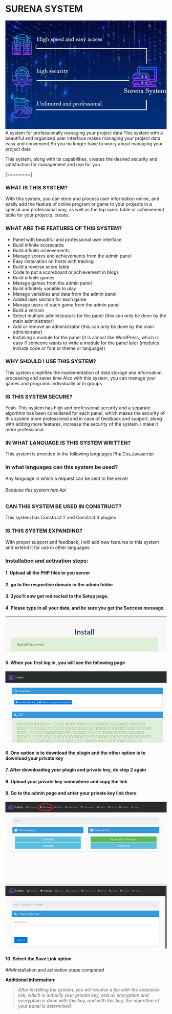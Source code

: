 # SURENA SYSTEM
![](https://github.com/SurenaMHZ/surena_system/blob/main/gallery/Screenshot%20(97).png)
A system for professionally managing your project data
This system with a beautiful and organized user interface makes managing your project data easy and convenient,So you no longer have to worry about managing your project data

This system, along with its capabilities, creates the desired security and satisfaction for management and use for you

[========]
### WHAT IS THIS SYSTEM?
With this system, you can store and process user information online, and easily add the feature of online program or game to your projects in a special and professional way, as well as the top users table or achievement table for your projects. create.

### WHAT ARE THE FEATURES OF THIS SYSTEM?
- Panel with beautiful and professional user interface
- Build infinite scorecards
- Build infinite achievements
- Manage scores and achievements from the admin panel
- Easy installation on hosts with training
- Build a reverse score table
- Code to put a scoreboard or achievement in blogs
- Build infinite games
- Manage games from the admin panel
- Build infinitely variable to play
- Manage variables and data from the admin panel
- Added user section for each game
- Manage users of each game from the admin panel
- Build a version
- Select multiple administrators for the panel (this can only be done by the main administrator)
- Add or remove an administrator (this can only be done by the main administrator)
- Installing a module for the panel (it is almost like WordPress, which is easy if someone wants to write a module for the panel later (modules include code or font or theme or language))

### WHY SHOULD I USE THIS SYSTEM?
This system simplifies the implementation of data storage and information processing and saves time
Also with this system, you can manage your games and programs individually or in groups

### IS THIS SYSTEM SECURE?
Yeah. This system has high and professional security and a separate algorithm has been considered for each panel, which makes the security of this system more professional and in case of feedback and support, along with adding more features, increase the security of the system. I make it more professional.

### IN WHAT LANGUAGE IS THIS SYSTEM WRITTEN?
This system is provided in the following languages
Php,Css,Javascript

### In what languages can this system be used?
Any language in which a request can be sent to the server
###### Because this system has Api

### CAN THIS SYSTEM BE USED IN CONSTRUCT?
This system has Construct 2 and Constrict 3 plugins

### IS THIS SYSTEM EXPANDING?
With proper support and feedback, I will add new features to this system and extend it for use in other languages.

### Installation and activation steps:
#### 1.	Upload all the PHP files to you server
#### 2.	go to the respective domain in the admin folder
#### 3.	3you'll now get redirected to the Setup page.
#### 4.	Please type in all your data, and be sure you get the Success message.
![](https://github.com/SurenaMHZ/surena_system/blob/main/gallery/Screenshot%20(88).png)
#### 5.	When you first log in, you will see the following page
![](https://github.com/SurenaMHZ/surena_system/blob/main/gallery/Screenshot%20(85).png)
#### 6.	One option is to download the plugin and the other option is to download your private key
#### 7.	After downloading your plugin and private key, do step 2 again
#### 8.	Upload your private key somewhere and copy the link
#### 9.	Go to the admin page and enter your private key link there
![](https://github.com/SurenaMHZ/surena_system/blob/main/gallery/Screenshot%20(89).png)
![](https://github.com/SurenaMHZ/surena_system/blob/main/gallery/Screenshot%20(87).png)
#### 10.	Select the Save Link option
###Installation and activation steps completed

**Additional information:**
> *After installing the system, you will receive a file with the extension ssk, which is actually your private key, and all encryption and encryption is done with this key, and with this key, the algorithm of your panel is determined.*


